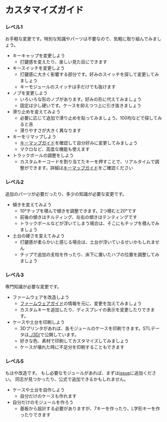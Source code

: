 # カスタマイズガイド

### レベル1

お手軽な変更です。特別な知識やパーツは不要なので、気軽に取り組んでみましょう。

- キーキャップを変更しよう
    - 打鍵感を変えたり、楽しい見た目にできます
- キースイッチを変更しよう
    - 打鍵感に大きく影響する部分です。好みのスイッチを探して変更してみましょう
    - キーモジュールのスイッチは手だけでも抜けます
- ノブを変更しよう
    - いろいろな形のノブがあります。好みの形に代えてみましょう
    - 固定は少し硬いです。ケースを抑えつつ上に引き抜きましょう
- 滑り止めを変えてみよう
    - 必要に応じて追加で滑り止めを貼ってみましょう。100均などで探してみると吉
    - 滑りやすさが大きく異なります
- キーをリマップしよう
    - [キーマップガイド](./keymap_guide.md)を確認して自分好みに変更してみましょう
    - マクロなど、高度な機能も使えます
- トラックボールの調整をしよう
    - カスタムキーコードを割り当てたキーを押すことで、リアルタイムで調整ができます。詳細は[キーマップガイド](./keymap_guide.md)をご確認ください

### レベル2

追加のパーツが必要だったり、多少の知識が必要な変更です。

- 傾きを変えてみよう
    - 10°チップを積んで傾きを調整できます。2つ積むと20°です
    - 前後の傾きはチルティング、左右の傾きはテンティングです
    - トラックボールなどが浮いてしまう場合は、そこにもチップを積んでみましょう
- 土台の硬さを変えてみよう
    - 打鍵感が柔らかいと感じる場合は、土台が浮いているせいかもしれません
    - チップで追加の支柱を作ったり、床下に置いたハブの位置を調整してみましょう

### レベル3

専門知識が必要な変更です。

- ファームウェアを改造しよう
    - [ファームウェアガイド](./firmware_guide.md)の情報を元に、変更を加えてみましょう
    - カスタムキーを追加したり、ディスプレイの表示を変更したりできます。
- ケースや土台を印刷しよう
    - 3Dプリンタがあれば、各モジュールのケースを印刷できます。STLデータは[../3D/](3Dフォルダ)で公開しています。
    - 好きな色、素材で印刷してカスタマイズしてみましょう
    - ケースが壊れた時に不足分を印刷することもできます

### レベル5

もはや改造です。
もし必要なモジュールがあれば、まずは[issue](https://github.com/esplo/cue2keys_resources/issues)に追加ください。
同志が見つかったり、公式で追加できるかもしれません。

- ケースや土台を自作しよう
    - 自分だけのケースも作れます 
- 自分だけのモジュールを作ろう
    - 基板から設計する必要がありますが、7キーを作ったり、L字形キーを作ったりできます
